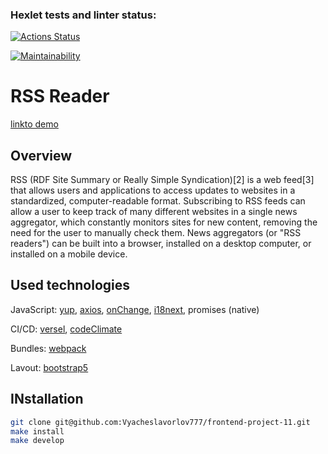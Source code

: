 ### Hexlet tests and linter status:
[![Actions Status](https://github.com/Vyacheslavorlov777/frontend-project-11/actions/workflows/hexlet-check.yml/badge.svg)](https://github.com/Vyacheslavorlov777/frontend-project-11/actions)

[![Maintainability](https://api.codeclimate.com/v1/badges/2ef7427665f5b9ead762/maintainability)](https://codeclimate.com/github/Vyacheslavorlov777/frontend-project-11/maintainability)

# RSS Reader
[linkto demo](https://frontend-project-11-bqj2.vercel.app/)

## Overview

RSS (RDF Site Summary or Really Simple Syndication)[2] is a web feed[3] that allows users and applications to access updates to websites in a standardized, computer-readable format. Subscribing to RSS feeds can allow a user to keep track of many different websites in a single news aggregator, which constantly monitors sites for new content, removing the need for the user to manually check them. News aggregators (or "RSS readers") can be built into a browser, installed on a desktop computer, or installed on a mobile device.

## Used technologies

JavaScript: [yup](https://github.com/jquense/yup), [axios](https://axios-http.com/docs/intro), [onChange](https://github.com/sindresorhus/on-change), [i18next](https://www.i18next.com/translation-function/plurals), promises (native)

CI/CD: [versel](https://vercel.com/), [codeClimate](https://codeclimate.com/dashboard)

Bundles: [webpack](https://webpack.js.org/concepts/)

Lavout: [bootstrap5](https://getbootstrap.com/docs/5.0/getting-started/introduction/)

## INstallation

```bash
git clone git@github.com:Vyacheslavorlov777/frontend-project-11.git
make install
make develop
```